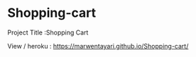 # Shopping-cart

Project Title :Shopping Cart

View / heroku : https://marwentayari.github.io/Shopping-cart/
